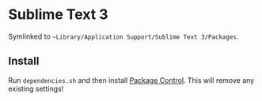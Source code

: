 # Sublime Text 3

Symlinked to `~Library/Application Support/Sublime Text 3/Packages`.

## Install

Run `dependencies.sh` and then install [Package Control](https://packagecontrol.io/installation).
This will remove any existing settings!
